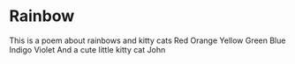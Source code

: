 # Rainbow
This is a poem about rainbows and kitty cats
Red
Orange
Yellow
Green
Blue
Indigo
Violet
And a cute little kitty cat John
